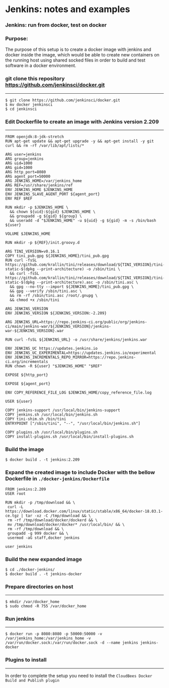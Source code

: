 # **Jenkins**: notes and examples

### **Jenkins: run from docker, test on docker**
### **Purpose:**
The purpose of this setup is to create a docker image with jenkins and docker inside the image, which would be able to create new containers on the running host using shared socked files in order to build and test software in a docker environment.

### git clone this repository https://github.com/jenkinsci/docker.git
___

```
$ git clone https://github.com/jenkinsci/docker.git
$ mv docker jenkinsci
$ cd jenkinsci
```
### Edit Dockerfile to create an image with Jenkins version 2.209
___
```
FROM openjdk:8-jdk-stretch
RUN apt-get update && apt-get upgrade -y && apt-get install -y git curl && rm -rf /var/lib/apt/lists/*

ARG user=jenkins
ARG group=jenkins
ARG uid=1000
ARG gid=1000
ARG http_port=8080
ARG agent_port=50000
ARG JENKINS_HOME=/var/jenkins_home
ARG REF=/usr/share/jenkins/ref
ENV JENKINS_HOME $JENKINS_HOME
ENV JENKINS_SLAVE_AGENT_PORT ${agent_port}
ENV REF $REF

RUN mkdir -p $JENKINS_HOME \
  && chown ${uid}:${gid} $JENKINS_HOME \
  && groupadd -g ${gid} ${group} \
  && useradd -d "$JENKINS_HOME" -u ${uid} -g ${gid} -m -s /bin/bash ${user}

VOLUME $JENKINS_HOME

RUN mkdir -p ${REF}/init.groovy.d

ARG TINI_VERSION=v0.16.1
COPY tini_pub.gpg ${JENKINS_HOME}/tini_pub.gpg
RUN curl -fsSL https://github.com/krallin/tini/releases/download/${TINI_VERSION}/tini-static-$(dpkg --print-architecture) -o /sbin/tini \
  && curl -fsSL https://github.com/krallin/tini/releases/download/${TINI_VERSION}/tini-static-$(dpkg --print-architecture).asc -o /sbin/tini.asc \
  && gpg --no-tty --import ${JENKINS_HOME}/tini_pub.gpg \
  && gpg --verify /sbin/tini.asc \
  && rm -rf /sbin/tini.asc /root/.gnupg \
  && chmod +x /sbin/tini

ARG JENKINS_VERSION
ENV JENKINS_VERSION ${JENKINS_VERSION:-2.209}

ARG JENKINS_URL=https://repo.jenkins-ci.org/public/org/jenkins-ci/main/jenkins-war/${JENKINS_VERSION}/jenkins-war-${JENKINS_VERSION}.war

RUN curl -fsSL ${JENKINS_URL} -o /usr/share/jenkins/jenkins.war

ENV JENKINS_UC https://updates.jenkins.io
ENV JENKINS_UC_EXPERIMENTAL=https://updates.jenkins.io/experimental
ENV JENKINS_INCREMENTALS_REPO_MIRROR=https://repo.jenkins-ci.org/incrementals
RUN chown -R ${user} "$JENKINS_HOME" "$REF"

EXPOSE ${http_port}

EXPOSE ${agent_port}

ENV COPY_REFERENCE_FILE_LOG $JENKINS_HOME/copy_reference_file.log

USER ${user}

COPY jenkins-support /usr/local/bin/jenkins-support
COPY jenkins.sh /usr/local/bin/jenkins.sh
COPY tini-shim.sh /bin/tini
ENTRYPOINT ["/sbin/tini", "--", "/usr/local/bin/jenkins.sh"]

COPY plugins.sh /usr/local/bin/plugins.sh
COPY install-plugins.sh /usr/local/bin/install-plugins.sh
```
### Build the image
```
$ docker build . -t jenkins:2.209
```
### Expand the created image to include Docker with the bellow Dockerfile in ```./docker-jenkins/Dockerfile```
```
FROM jenkins:2.209
USER root

RUN mkdir -p /tmp/download && \
 curl -L https://download.docker.com/linux/static/stable/x86_64/docker-18.03.1-ce.tgz | tar -xz -C /tmp/download && \
 rm -rf /tmp/download/docker/dockerd && \
 mv /tmp/download/docker/docker* /usr/local/bin/ && \
 rm -rf /tmp/download && \
 groupadd -g 999 docker && \
 usermod -aG staff,docker jenkins

user jenkins
```
### Build the new expanded image
```
$ cd ./docker-jenkins/
$ docker build . -t jenkins-docker
```
### Prepare directories on host
___
```
$ mkdir /var/docker_home
$ sudo chmod -R 755 /var/docker_home
```
### Run jenkins
___
```
$ docker run -p 8080:8080 -p 50000:50000 -v /var/jenkins_home:/var/jenkins_home -v /var/run/docker.sock:/var/run/docker.sock -d --name jenkins jenkins-docker
```
### Plugins to install
___
In order to complete the setup you need to install the ```CloudBees Docker Build and Publish plugin```
